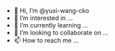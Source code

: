 - 👋 Hi, I’m @yuxi-wang-cko
- 👀 I’m interested in ...
- 🌱 I’m currently learning ...
- 💞️ I’m looking to collaborate on ...
- 📫 How to reach me ...

<!---
yuxi-wang-cko/yuxi-wang-cko is a ✨ special ✨ repository because its `README.md` (this file) appears on your GitHub profile.
You can click the Preview link to take a look at your changes.
--->
